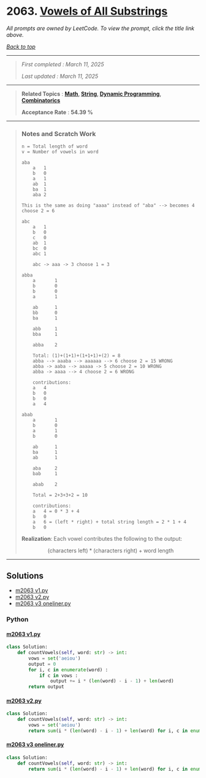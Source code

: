 # 2063. [Vowels of All Substrings](<https://leetcode.com/problems/vowels-of-all-substrings>)

*All prompts are owned by LeetCode. To view the prompt, click the title link above.*

*[Back to top](<../README.md>)*

------

> *First completed : March 11, 2025*
>
> *Last updated : March 11, 2025*

------

> **Related Topics** : **[Math](<by_topic/Math.md>), [String](<by_topic/String.md>), [Dynamic Programming](<by_topic/Dynamic Programming.md>), [Combinatorics](<by_topic/Combinatorics.md>)**
>
> **Acceptance Rate** : **54.39 %**

------

> ### Notes and Scratch Work
> 
> ```
> n = Total length of word
> v = Number of vowels in word
> 
> aba
>     a   1
>     b   0
>     a   1
>     ab  1
>     ba  1
>     aba 2
> 
> This is the same as doing "aaaa" instead of "aba" --> becomes 4 choose 2 = 6
> 
> abc
>     a   1
>     b   0
>     c   0
>     ab  1
>     bc  0
>     abc 1
> 
>     abc -> aaa -> 3 choose 1 = 3
> 
> abba
>     a       1
>     b       0
>     b       0
>     a       1
> 
>     ab      1
>     bb      0
>     ba      1
> 
>     abb     1
>     bba     1
> 
>     abba    2
> 
>     Total: (1)+(1+1)+(1+1+1)+(2) = 8
>     abba --> aaaba --> aaaaaa --> 6 choose 2 = 15 WRONG
>     abba -> aaba --> aaaaa -> 5 choose 2 = 10 WRONG
>     abba -> aaaa --> 4 choose 2 = 6 WRONG
> 
>     contributions:
>     a   4
>     b   0
>     b   0
>     a   4
> 
> abab
>     a       1
>     b       0
>     a       1
>     b       0
> 
>     ab      1
>     ba      1
>     ab      1
> 
>     aba     2
>     bab     1
> 
>     abab    2
> 
>     Total = 2+3+3+2 = 10
> 
>     contributions:
>     a   4 = 0 * 3 + 4
>     b   0
>     a   6 = (left * right) + total string length = 2 * 1 + 4
>     b   0
> 
> ```
> 
> **Realization**: Each vowel contributes the following to the output:
> 
> $$(\text{characters left}) * (\text{characters right}) + \text{word length}$$
> 

------

## Solutions

- [m2063 v1.py](<../my-submissions/m2063 v1.py>)
- [m2063 v2.py](<../my-submissions/m2063 v2.py>)
- [m2063 v3 oneliner.py](<../my-submissions/m2063 v3 oneliner.py>)
### Python
#### [m2063 v1.py](<../my-submissions/m2063 v1.py>)
```Python
class Solution:
    def countVowels(self, word: str) -> int:
        vows = set('aeiou')
        output = 0
        for i, c in enumerate(word) :
            if c in vows :
                output += i * (len(word) - i - 1) + len(word)
        return output
```

#### [m2063 v2.py](<../my-submissions/m2063 v2.py>)
```Python
class Solution:
    def countVowels(self, word: str) -> int:
        vows = set('aeiou')
        return sum(i * (len(word) - i - 1) + len(word) for i, c in enumerate(word) if c in vows)

```

#### [m2063 v3 oneliner.py](<../my-submissions/m2063 v3 oneliner.py>)
```Python
class Solution:
    def countVowels(self, word: str) -> int:
        return sum(i * (len(word) - i - 1) + len(word) for i, c in enumerate(word) if c in 'aeiou')

```


